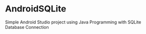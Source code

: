 # AndroidSQLite
Simple Android Studio project using Java Programming with SQLite Database Connection
